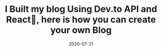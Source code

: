 ---
title: "I Built my blog Using Dev.to API and React💛, here is how you can create your own Blog"
date: "2020-07-21"
link: "https://dev.to/hemant/i-created-my-blog-using-dev-to-api-and-react-4f61"
---
